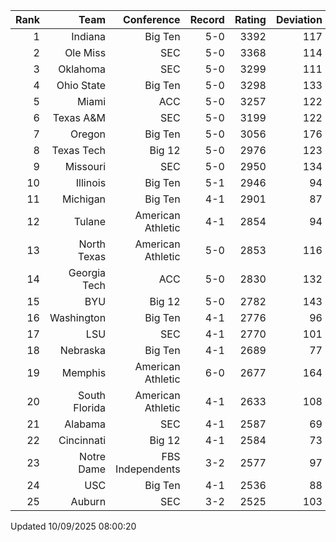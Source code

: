 | Rank  | Team                 | Conference           | Record   | Rating | Deviation |
| ---:  | ---:                 | ---:                 | ---:     | ---:   | ---:      |
| 1     | Indiana              | Big Ten              | 5-0      | 3392   | 117       |
| 2     | Ole Miss             | SEC                  | 5-0      | 3368   | 114       |
| 3     | Oklahoma             | SEC                  | 5-0      | 3299   | 111       |
| 4     | Ohio State           | Big Ten              | 5-0      | 3298   | 133       |
| 5     | Miami                | ACC                  | 5-0      | 3257   | 122       |
| 6     | Texas A&M            | SEC                  | 5-0      | 3199   | 122       |
| 7     | Oregon               | Big Ten              | 5-0      | 3056   | 176       |
| 8     | Texas Tech           | Big 12               | 5-0      | 2976   | 123       |
| 9     | Missouri             | SEC                  | 5-0      | 2950   | 134       |
| 10    | Illinois             | Big Ten              | 5-1      | 2946   | 94        |
| 11    | Michigan             | Big Ten              | 4-1      | 2901   | 87        |
| 12    | Tulane               | American Athletic    | 4-1      | 2854   | 94        |
| 13    | North Texas          | American Athletic    | 5-0      | 2853   | 116       |
| 14    | Georgia Tech         | ACC                  | 5-0      | 2830   | 132       |
| 15    | BYU                  | Big 12               | 5-0      | 2782   | 143       |
| 16    | Washington           | Big Ten              | 4-1      | 2776   | 96        |
| 17    | LSU                  | SEC                  | 4-1      | 2770   | 101       |
| 18    | Nebraska             | Big Ten              | 4-1      | 2689   | 77        |
| 19    | Memphis              | American Athletic    | 6-0      | 2677   | 164       |
| 20    | South Florida        | American Athletic    | 4-1      | 2633   | 108       |
| 21    | Alabama              | SEC                  | 4-1      | 2587   | 69        |
| 22    | Cincinnati           | Big 12               | 4-1      | 2584   | 73        |
| 23    | Notre Dame           | FBS Independents     | 3-2      | 2577   | 97        |
| 24    | USC                  | Big Ten              | 4-1      | 2536   | 88        |
| 25    | Auburn               | SEC                  | 3-2      | 2525   | 103       |

Updated 10/09/2025 08:00:20
